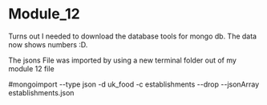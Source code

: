 # Module_12

Turns out I needed to download the database tools for mongo db. The data now shows numbers :D. 

The jsons File was imported by using a new terminal folder out of my module 12 file

#mongoimport --type json -d uk_food -c establishments --drop --jsonArray establishments.json
